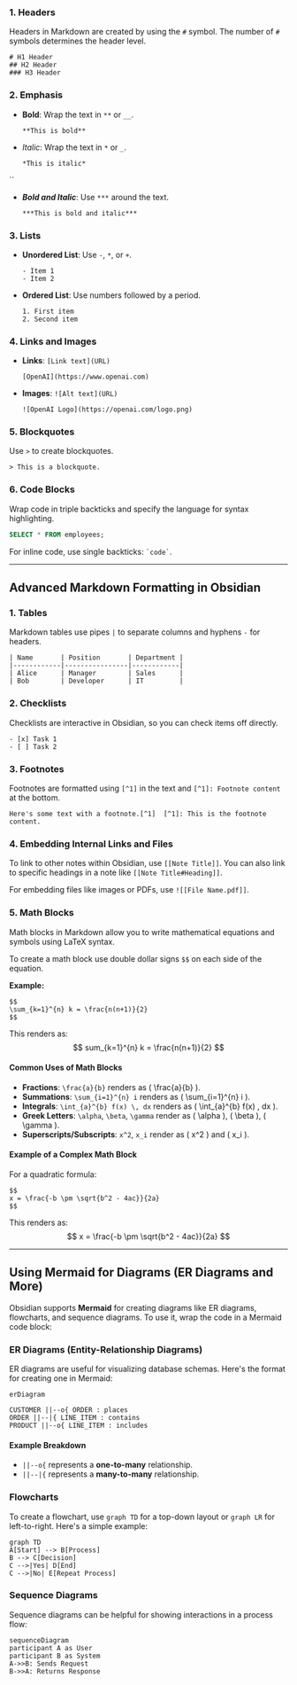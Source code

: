 ### 1. Headers
Headers in Markdown are created by using the `#` symbol. The number of `#` symbols determines the header level.

```
# H1 Header 
## H2 Header 
### H3 Header
```
### 2. Emphasis
- **Bold**: Wrap the text in `**` or `__`.
    ```
    **This is bold**
    ```

- _Italic_: Wrap the text in `*` or `_`.
    ```
    *This is italic*
``

- _**Bold and Italic**_: Use `***` around the text.
    ```
    ***This is bold and italic***
	```

### 3. Lists
- **Unordered List**: Use `-`, `*`, or `+`.
    ```
    - Item 1
    - Item 2
	```

- **Ordered List**: Use numbers followed by a period.
    ```
    1. First item
    2. Second item
	```

### 4. Links and Images
- **Links**: `[Link text](URL)`
    ```
    [OpenAI](https://www.openai.com)
	```

- **Images**: `![Alt text](URL)`
    ```
    ![OpenAI Logo](https://openai.com/logo.png)
	```

### 5. Blockquotes
Use `>` to create blockquotes.
```
> This is a blockquote.
```

### 6. Code Blocks
Wrap code in triple backticks and specify the language for syntax highlighting.
```sql
SELECT * FROM employees;
```

For inline code, use single backticks: `` `code` ``.

---

## Advanced Markdown Formatting in Obsidian

### 1. Tables
Markdown tables use pipes `|` to separate columns and hyphens `-` for headers.

```
| Name       | Position       | Department | 
|------------|----------------|------------| 
| Alice      | Manager        | Sales      | 
| Bob        | Developer      | IT         |
```

### 2. Checklists
Checklists are interactive in Obsidian, so you can check items off directly.

```
- [x] Task 1 
- [ ] Task 2
```

### 3. Footnotes
Footnotes are formatted using `[^1]` in the text and `[^1]: Footnote content` at the bottom.

```
Here's some text with a footnote.[^1]  [^1]: This is the footnote content.
```

### 4. Embedding Internal Links and Files
To link to other notes within Obsidian, use `[[Note Title]]`. You can also link to specific headings in a note like `[[Note Title#Heading]]`.

For embedding files like images or PDFs, use `![[File Name.pdf]]`.

### 5. Math Blocks
Math blocks in Markdown allow you to write mathematical equations and symbols using LaTeX syntax.

To create a math block use double dollar signs `$$` on each side of the equation. 

**Example:**

```
$$
\sum_{k=1}^{n} k = \frac{n(n+1)}{2}
$$
```

This renders as:
$$
sum_{k=1}^{n} k = \frac{n(n+1)}{2}
$$

#### Common Uses of Math Blocks
- **Fractions**: `\frac{a}{b}` renders as \( \frac{a}{b} \).
- **Summations**: `\sum_{i=1}^{n} i` renders as \( \sum_{i=1}^{n} i \).
- **Integrals**: `\int_{a}^{b} f(x) \, dx` renders as \( \int_{a}^{b} f(x) \, dx \).
- **Greek Letters**: `\alpha`, `\beta`, `\gamma` render as \( \alpha \), \( \beta \), \( \gamma \).
- **Superscripts/Subscripts**: `x^2`, `x_i` render as \( x^2 \) and \( x_i \).

#### Example of a Complex Math Block
For a quadratic formula:

```
$$
x = \frac{-b \pm \sqrt{b^2 - 4ac}}{2a}
$$
```

This renders as:
$$
x = \frac{-b \pm \sqrt{b^2 - 4ac}}{2a}
$$

---

## Using Mermaid for Diagrams (ER Diagrams and More)
Obsidian supports **Mermaid** for creating diagrams like ER diagrams, flowcharts, and sequence diagrams. To use it, wrap the code in a Mermaid code block:

### ER Diagrams (Entity-Relationship Diagrams)
ER diagrams are useful for visualizing database schemas. Here's the format for creating one in Mermaid:

```mermaid
erDiagram

CUSTOMER ||--o{ ORDER : places
ORDER ||--|{ LINE_ITEM : contains     
PRODUCT ||--o{ LINE_ITEM : includes 
```

#### Example Breakdown
- `||--o{` represents a **one-to-many** relationship.
- `||--|{` represents a **many-to-many** relationship.

### Flowcharts
To create a flowchart, use `graph TD` for a top-down layout or `graph LR` for left-to-right. Here's a simple example:

```mermaid
graph TD     
A[Start] --> B[Process]     
B --> C[Decision]     
C -->|Yes| D[End]     
C -->|No| E[Repeat Process] 
```
### Sequence Diagrams
Sequence diagrams can be helpful for showing interactions in a process flow:

```mermaid 
sequenceDiagram     
participant A as User     
participant B as System     
A->>B: Sends Request     
B->>A: Returns Response 
```